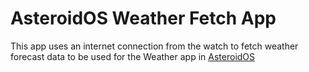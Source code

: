 # AsteroidOS Weather Fetch App
This app uses an internet connection from the watch to fetch weather forecast data to be used for the Weather app in [AsteroidOS](http://asteroidos.org/)
